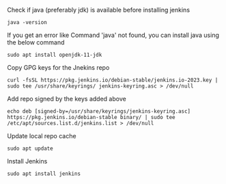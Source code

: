 Check if java (preferably jdk) is available before installing jenkins

    java -version

If you get an error like Command 'java' not found, you can install java using the below command

    sudo apt install openjdk-11-jdk

Copy GPG keys for the Jnekins repo

    curl -fsSL https://pkg.jenkins.io/debian-stable/jenkins.io-2023.key | sudo tee /usr/share/keyrings/ jenkins-keyring.asc > /dev/null

Add repo signed by the keys added above

    echo deb [signed-by=/usr/share/keyrings/jenkins-keyring.asc] https://pkg.jenkins.io/debian-stable binary/ | sudo tee /etc/apt/sources.list.d/jenkins.list > /dev/null

Update local repo cache

    sudo apt update

Install Jenkins

    sudo apt install jenkins
